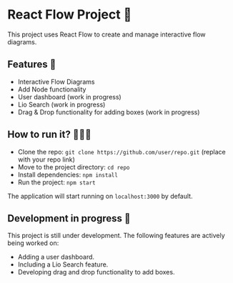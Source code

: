 # React Flow Project 🚀

This project uses React Flow to create and manage interactive flow diagrams. 

## Features 🌟

- Interactive Flow Diagrams
- Add Node functionality
- User dashboard (work in progress)
- Lio Search (work in progress)
- Drag & Drop functionality for adding boxes (work in progress)

## How to run it? 🏃‍♂️💨

- Clone the repo: `git clone https://github.com/user/repo.git` (replace with your repo link)
- Move to the project directory: `cd repo`
- Install dependencies: `npm install`
- Run the project: `npm start`

The application will start running on `localhost:3000` by default.

## Development in progress 🚧

This project is still under development. The following features are actively being worked on:

- Adding a user dashboard.
- Including a Lio Search feature.
- Developing drag and drop functionality to add boxes.
